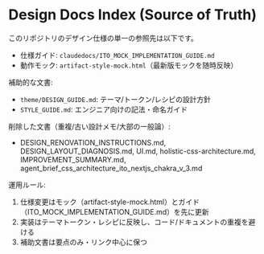 # Design Docs Index (Source of Truth)

このリポジトリのデザイン仕様の単一の参照先は以下です。

- 仕様ガイド: `claudedocs/ITO_MOCK_IMPLEMENTATION_GUIDE.md`
- 動作モック: `artifact-style-mock.html`（最新版モックを随時反映）

補助的な文書:

- `theme/DESIGN_GUIDE.md`: テーマ/トークン/レシピの設計方針
- `STYLE_GUIDE.md`: エンジニア向けの記法・命名ガイド

削除した文書（重複/古い設計メモ/大部の一般論）:

- DESIGN_RENOVATION_INSTRUCTIONS.md, DESIGN_LAYOUT_DIAGNOSIS.md, UI.md, holistic-css-architecture.md, IMPROVEMENT_SUMMARY.md, agent_brief_css_architecture_ito_nextjs_chakra_v_3.md

運用ルール:

1. 仕様変更はモック（artifact-style-mock.html）とガイド（ITO_MOCK_IMPLEMENTATION_GUIDE.md）を先に更新
2. 実装はテーマトークン・レシピに反映し、コード/ドキュメントの重複を避ける
3. 補助文書は要点のみ・リンク中心に保つ


